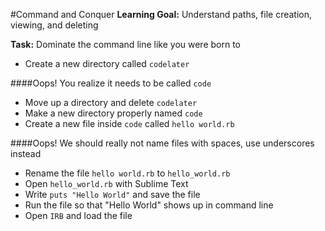 #Command and Conquer
**Learning Goal:** Understand paths, file creation, viewing, and deleting

**Task:** Dominate the command line like you were born to

* Create a new directory called `codelater`

####Oops! You realize it needs to be called `code`

* Move up a directory and delete `codelater`
* Make a new directory properly named `code`
* Create a new file inside `code` called `hello world.rb`

####Oops! We should really not name files with spaces, use underscores instead

* Rename the file `hello world.rb` to `hello_world.rb`
* Open `hello_world.rb` with Sublime Text 
* Write `puts "Hello World"` and save the file
* Run the file so that "Hello World" shows up in command line
* Open `IRB` and load the file
